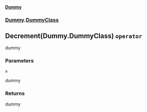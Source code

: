 #### [Dummy](./Dummy.md 'Dummy')
### [Dummy](./Dummy.md#Dummy 'Dummy').[DummyClass](./Dummy-DummyClass.md 'Dummy.DummyClass')
## Decrement(Dummy.DummyClass) `operator`
dummy
### Parameters

<a name='Dummy-DummyClass-op_Decrement(Dummy-DummyClass)-a'></a>
`a`

dummy
### Returns
dummy

